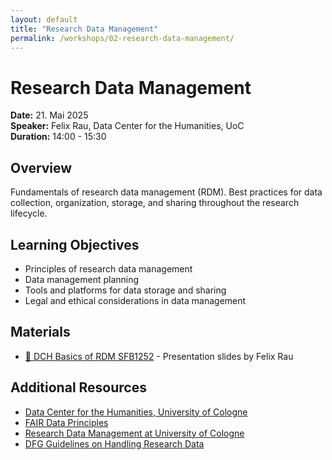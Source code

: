 ```yaml
---
layout: default
title: "Research Data Management"
permalink: /workshops/02-research-data-management/
---
```

# Research Data Management

**Date:** 21. Mai 2025  
**Speaker:** Felix Rau, Data Center for the Humanities, UoC  
**Duration:** 14:00 - 15:30

## Overview

Fundamentals of research data management (RDM). Best practices for data collection, organization, storage, and sharing throughout the research lifecycle.

## Learning Objectives

- Principles of research data management
- Data management planning
- Tools and platforms for data storage and sharing
- Legal and ethical considerations in data management

## Materials

- [📄 DCH Basics of RDM SFB1252](2-rau-DCH_Basics_of_RDM_SFB1252.pdf) - Presentation slides by Felix Rau

## Additional Resources

- [Data Center for the Humanities, University of Cologne](https://dch.phil-fak.uni-koeln.de/)
- [FAIR Data Principles](https://www.go-fair.org/fair-principles/)
- [Research Data Management at University of Cologne](https://fdm.uni-koeln.de/)
- [DFG Guidelines on Handling Research Data](https://www.dfg.de/en/research_funding/principles_dfg_funding/research_data/)
